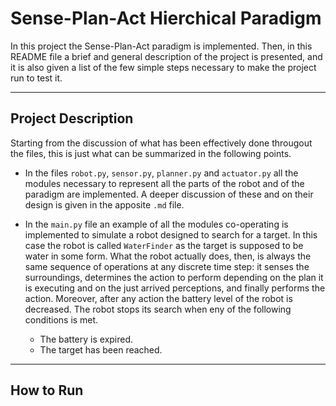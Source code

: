 # Sense-Plan-Act Hierchical Paradigm
In this project the Sense-Plan-Act paradigm is implemented. Then, in this README file a brief and general description of the project is presented, and it is also given a list of the few simple steps necessary to make the project run to test it. 

---

## Project Description
Starting from the discussion of what has been effectively done througout the files, this is just what can be summarized in the following points.

- In the files `robot.py`, `sensor.py`, `planner.py` and `actuator.py` all the modules necessary to represent all the parts of the robot and of the paradigm are implemented. A deeper discussion of these and on their design is given in the apposite `.md` file.

- In the `main.py` file an example of all the modules co-operating is implemented to simulate a robot designed to search for a target. In this case the robot is called `WaterFinder` as the target is supposed to be water in some form. What the robot actually does, then, is always the same sequence of operations at any discrete time step: it senses the surroundings, determines the action to perform depending on the plan it is executing and on the just arrived perceptions, and finally performs the action. Moreover, after any action the battery level of the robot is decreased. The robot stops its search when eny of the following conditions is met.
    - The battery is expired.
    - The target has been reached.

---

## How to Run
